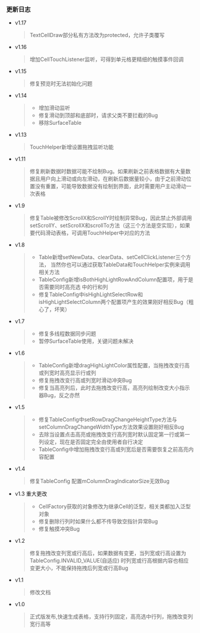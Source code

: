 ### 更新日志
- v1.17
  >TextCellDraw部分私有方法改为protected，允许子类覆写

- v1.16
  >增加CellTouchListener监听，可得到单元格更精细的触摸事件回调

- v1.15
  >修复预览时无法初始化问题

- v1.14
  > * 增加滑动监听
  > * 修复滑动到顶部和底部时，请求父类不要拦截的Bug
  > * 移除SurfaceTable

- v1.13
  >TouchHelper新增设置拖拽监听功能

- v1.11
  >修复刷新数据时数据可能不绘制Bug。如果刷新之前表格数据有大量数据且用户向上滑动或向左滑动，在刷新后数据量较小，由于之前滑动位置没有重置，可能导致数据没有绘制到界面，此时需要用户主动滑动一次表格

- v1.9
  > 修复Table被修改ScrollX和ScrollY时绘制异常Bug，因此禁止外部调用setScrollY、setScrollX和scrollTo方法（这三个方法是空实现），如果要代码滑动表格，可调用TouchHelper中对应的方法

- v1.8
  > * Table新增setNewData、clearData、setCellClickListener三个方法，
  当然你也可以通过获取TableData和TouchHelper实例来调用相关方法
  > * TableConfig新增isBothHighLightRowAndColumn配置项，用于是否需要同时高亮选 中的行和列
  > * 修复TableConfig中isHighLightSelectRow和isHighLightSelectColumn两个配置项产生的效果刚好相反Bug（粗心了，坏笑）

- v1.7
  > * 修复多线程数据同步问题
  > * 暂停SurfaceTable使用，关键问题未解决

- v1.6
  > * TableConfig新增dragHighLightColor属性配置，当拖拽改变行高或列宽时高亮显示行或列
  > * 修复拖拽改变行高或列宽时滑动冲突Bug
  > * 修复当高亮列后，此时去拖拽改变行高，高亮列绘制改变大小指示器Bug，反之亦然

- v1.5
  > * 修复TableConfig中setRowDragChangeHeightType方法与setColumnDragChangeWidthType方法效果设置刚好相反Bug
  > * 去除当设置点击高亮或拖拽改变行高列宽时默认固定第一行或第一列设定，现在是否固定完全由使用者自行决定
  > * TableConfig中增加拖拽改变行高或列宽后是否需要恢复之前高亮内容配置

- v1.4
  > 修复TableConfig 配置mColumnDragIndicatorSize无效Bug

- v1.3 重大更改
  > * CellFactory获取的对象修改为继承Cell的泛型，相关类都加入泛型对象
  > * 修复删除行列时如果什么都不传导致空指针异常Bug
  > * 修复触摸冲突Bug

- v1.2
  > 修复拖拽改变列宽或行高后，如果数据有变更，当列宽或行高设置为TableConfig.INVALID_VALUE(自适应)
  时列宽或行高根据内容也相应变更大小，不能保持拖拽后列宽或行高Bug

- v1.1
  > 修改文档

- v1.0
  > 正式版发布,快速生成表格，支持行列固定，高亮选中行列，拖拽改变列宽行高等


